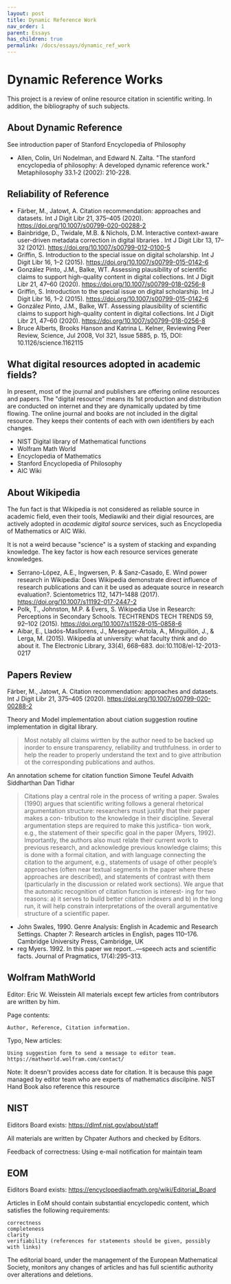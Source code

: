```yaml
---
layout: post
title: Dynamic Reference Work
nav_order: 1
parent: Essays
has_children: true
permalink: /docs/essays/dynamic_ref_work
---
```


# Dynamic Reference Works

This project is a review of online resource citation in scientific writing.
In addition, the bibliography of such subjects.

## About Dynamic Reference

See introduction paper of Stanford Encyclopedia of Philosophy

* Allen, Colin, Uri Nodelman, and Edward N. Zalta. "The stanford encyclopedia of philosophy: A developed dynamic reference work." Metaphilosophy 33.1‐2 (2002): 210-228.

## Reliability of Reference

* Färber, M., Jatowt, A. Citation recommendation: approaches and datasets. Int J Digit Libr 21, 375–405 (2020). https://doi.org/10.1007/s00799-020-00288-2
* Bainbridge, D., Twidale, M.B. & Nichols, D.M. Interactive context-aware user-driven metadata correction in digital libraries . Int J Digit Libr 13, 17–32 (2012). https://doi.org/10.1007/s00799-012-0100-5
* Griffin, S. Introduction to the special issue on digital scholarship. Int J Digit Libr 16, 1–2 (2015). https://doi.org/10.1007/s00799-015-0142-6
* González Pinto, J.M., Balke, WT. Assessing plausibility of scientific claims to support high-quality content in digital collections. Int J Digit Libr 21, 47–60 (2020). https://doi.org/10.1007/s00799-018-0256-8
* Griffin, S. Introduction to the special issue on digital scholarship. Int J Digit Libr 16, 1–2 (2015). https://doi.org/10.1007/s00799-015-0142-6
* González Pinto, J.M., Balke, WT. Assessing plausibility of scientific claims to support high-quality content in digital collections. Int J Digit Libr 21, 47–60 (2020). https://doi.org/10.1007/s00799-018-0256-8
* Bruce Alberts, Brooks Hanson and Katrina L. Kelner, Reviewing Peer Review, Science, Jul 2008, Vol 321, Issue 5885, p. 15, DOI: 10.1126/science.1162115


## What digital resources adopted in academic fields?

In present, most of the journal and publishers are offering online resources and papers. The "digital resource" means its 1st production and distribution are conducted on internet and they are dynamically updated by time flowing. The online journal and books are not included in the digital resource. They keeps their contents of each with own identifiers by each changes. 

* NIST Digital library of Mathematical functions
* Wolfram Math World
* Encyclopedia of Mathematics
* Stanford Encyclopedia of Philosophy
* AIC Wiki

## About Wikipedia

The fun fact is that Wikipedia is not considered as reliable source in academic field, even their tools, Mediawiki and their digial resources, are actively adopted in *academic digital source* services, such as Encyclopedia of Mathematics or AIC Wiki. 

It is not a weird because "science" is a system of stacking and expanding knowledge.
The key factor is how each resource services generate knowledges.  

* Serrano-López, A.E., Ingwersen, P. & Sanz-Casado, E. Wind power research in Wikipedia: Does Wikipedia demonstrate direct influence of research publications and can it be used as adequate source in research evaluation?. Scientometrics 112, 1471–1488 (2017). https://doi.org/10.1007/s11192-017-2447-2
* Polk, T., Johnston, M.P. & Evers, S. Wikipedia Use in Research: Perceptions in Secondary Schools. TECHTRENDS TECH TRENDS 59, 92–102 (2015). https://doi.org/10.1007/s11528-015-0858-6
* Aibar, E., Lladós-Masllorens, J., Meseguer-Artola, A., Minguillón, J., & Lerga, M. (2015). Wikipedia at university: what faculty think and do about it. The Electronic Library, 33(4), 668–683. doi:10.1108/el-12-2013-0217 


## Papers Review

Färber, M., Jatowt, A. Citation recommendation: approaches and datasets. Int J Digit Libr 21, 375–405 (2020). https://doi.org/10.1007/s00799-020-00288-2

Theory and Model implementation about ciation suggestion routine implementation in digital library.

> Most notably all claims wirtten by the author need to be backed up inorder to ensure transparency, reliability and truthfulness.
> in order to help the reader to properly understand the text and to give attribution ot the corresponding publications and authos.

An annotation scheme for citation function
Simone Teufel Advaith Siddharthan Dan Tidhar

>Citations play a central role in the process of writing
>a paper. Swales (1990) argues that scientific writing
>follows a general rhetorical argumentation structure:
>researchers must justify that their paper makes a con-
>tribution to the knowledge in their discipline. Several
>argumentation steps are required to make this justifica-
>tion work, e.g., the statement of their specific goal in
>the paper (Myers, 1992). Importantly, the authors also
>must relate their current work to previous research, and
>acknowledge previous knowledge claims; this is done
>with a formal citation, and with language connecting
>the citation to the argument, e.g., statements of usage of
>other people’s approaches (often near textual segments
>in the paper where these approaches are described), and
>statements of contrast with them (particularly in the
>discussion or related work sections). We argue that the
>automatic recognition of citation function is interest-
>ing for two reasons: a) it serves to build better citation
>indexers and b) in the long run, it will help constrain
>interpretations of the overall argumentative structure of
>a scientific paper.


* John Swales, 1990. Genre Analysis: English in Academic and Research Settings. Chapter 7: Research articles in English, pages 110–176. Cambridge University Press, Cambridge, UK
* reg Myers. 1992. In this paper we report...—speech acts and scientific facts. Journal of Pragmatics, 17(4):295–313.


## Wolfram MathWorld

Editor: Eric W. Weisstein
    All materials except few articles from contributors are written by him.

Page contents:

    Author, Reference, Citation information.

Typo, New articles: 

    Using suggestion form to send a message to editor team.
    https://mathworld.wolfram.com/contact/

Note: It doesn't provides access date for citation. It is because this page managed by editor team who are experts of mathematics discilpine. NIST Hand Book also reference this resource

## NIST

Eiditors Board exists: https://dlmf.nist.gov/about/staff

All materials are written by Chpater Authors and checked by
Editors. 

Feedback of correctness: Using e-mail notification for maintain team

## EOM

Eiditors Board exists: https://encyclopediaofmath.org/wiki/Editorial_Board

Articles in EoM should contain substantial encyclopedic content, which satisfies the following requirements:

    correctness
    completeness
    clarity
    verifiability (references for statements should be given, possibly with links)

The editorial board, under the management of the European Mathematical Society, monitors any changes of articles and has full scientific authority over alterations and deletions. 